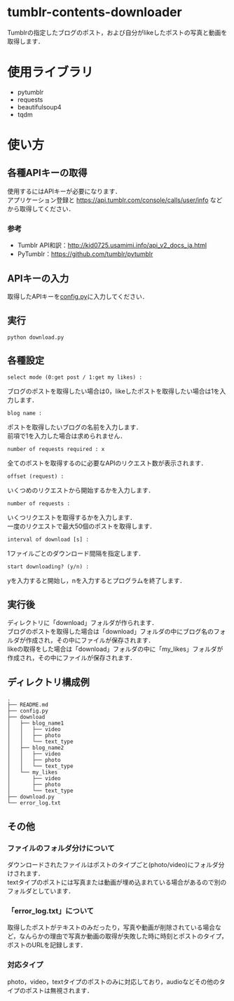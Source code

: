 # tumblr-contents-downloader
Tumblrの指定したブログのポスト，および自分がlikeしたポストの写真と動画を取得します．  

# 使用ライブラリ
* pytumblr
* requests
* beautifulsoup4
* tqdm

# 使い方
## 各種APIキーの取得
使用するにはAPIキーが必要になります．  
アプリケーション登録と https://api.tumblr.com/console/calls/user/info などから取得してください．  
### 参考
* Tumblr API和訳：http://kid0725.usamimi.info/api_v2_docs_ja.html
* PyTumblr：https://github.com/tumblr/pytumblr  

## APIキーの入力
取得したAPIキーを[config.py](https://github.com/temp176/tumblr-contents-downloader/blob/master/config.py)に入力してください．  

## 実行
```
python download.py
```

## 各種設定
```
select mode (0:get post / 1:get my likes) :
```
ブログのポストを取得したい場合は0，likeしたポストを取得したい場合は1を入力します．  

```
blog name :
```
ポストを取得したいブログの名前を入力します．  
前項で1を入力した場合は求められません．  

```
number of requests required : x
```
全てのポストを取得するのに必要なAPIのリクエスト数が表示されます．    

```
offset (request) :
```
いくつめのリクエストから開始するかを入力します．  

```
number of requests :
```
いくつリクエストを取得するかを入力します．  
一度のリクエストで最大50個のポストを取得します．  

```
interval of download [s] :
```
1ファイルごとのダウンロード間隔を指定します．  

```
start downloading? (y/n) :
```
yを入力すると開始し，nを入力するとプログラムを終了します．

## 実行後
ディレクトリに「download」フォルダが作られます．    
ブログのポストを取得した場合は「download」フォルダの中にブログ名のフォルダが作成され，その中にファイルが保存されます．  
likeの取得をした場合は「download」フォルダの中に「my_likes」フォルダが作成され，その中にファイルが保存されます．  

## ディレクトリ構成例
```
.  
├── README.md  
├── config.py  
├── download  
│   ├── blog_name1  
│   │   ├── video  
│   │   ├── photo  
│   │   └── text_type  
│   ├── blog_name2  
│   │   ├── video  
│   │   ├── photo  
│   │   └── text_type  
│   └── my_likes  
│       ├── video  
│       ├── photo  
│       └── text_type  
├── download.py  
└── error_log.txt  
```

## その他
### ファイルのフォルダ分けについて
ダウンロードされたファイルはポストのタイプごと(photo/video)にフォルダ分けされます．  
textタイプのポストには写真または動画が埋め込まれている場合があるので別のフォルダとしています．  

### 「error_log.txt」について
取得したポストがテキストのみだったり，写真や動画が削除されている場合など，なんらかの理由で写真か動画の取得が失敗した時に時刻とポストのタイプ，ポストのURLを記録します．

### 対応タイプ
photo，video，textタイプのポストのみに対応しており，audioなどその他のタイプのポストは無視されます．  

